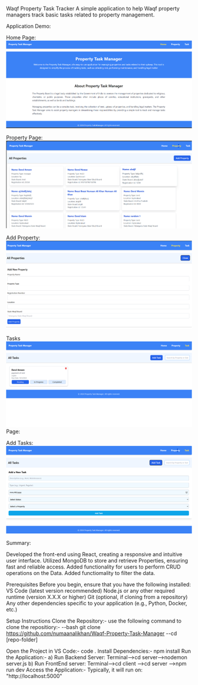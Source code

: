 Waqf Property Task Tracker
A simple application to help Waqf property managers track basic tasks related to property management.

Application Demo:

Home Page:
![alt text](images/Home.png)

Property Page:
![alt text](images/displayProperty.png)

Add Property:
![alt text](images/addProperty.png)


Tasks 
![alt text](images/displayTask.png)Page:


Add Tasks:
![alt text](images/addTask.png) 



Summary:

Developed the front-end using React, creating a responsive and intuitive user interface.
Utilized MongoDB to store and retrieve Properties, ensuring fast and reliable access.
Added functionality for users to perform CRUD operations on the Data.
Added functiomality to filter the data.


Prerequisites
Before you begin, ensure that you have the following installed:
VS Code (latest version recommended)
Node.js or any other required runtime (version X.X.X or higher)
Git (optional, if cloning from a repository)
Any other dependencies specific to your application (e.g., Python, Docker, etc.)

Setup Instructions
Clone the Repository:-
use the following command to clone the repositiory:- 
--bash git clone https://github.com/numaanalikhan/Waqf-Property-Task-Manager 
--cd [repo-folder]

Open the Project in VS Code:-
code .
Install Dependencies:- npm install
Run the Application:- 
a) Run Backend Server: Terminal-->cd server-->nodemon server.js
b) Run FrontEnd server: Terminal-->cd client -->cd server -->npm run dev
Access the Application:- Typically, it will run on: "http://localhost:5000"